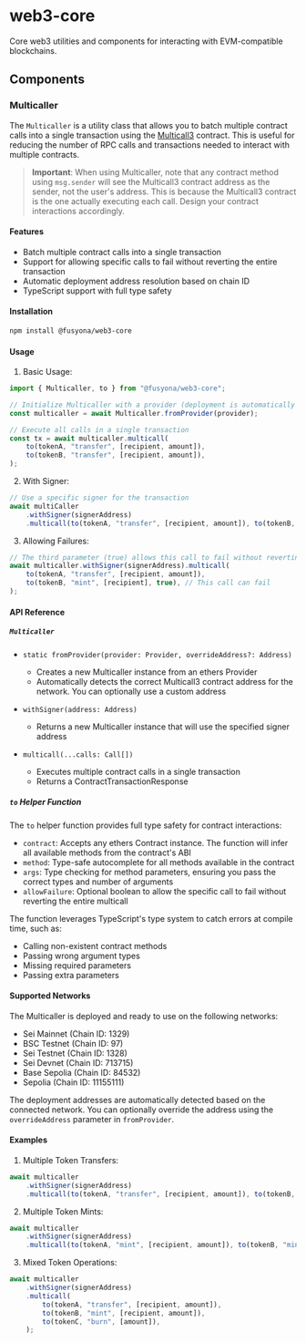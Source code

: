 # web3-core

Core web3 utilities and components for interacting with EVM-compatible blockchains.

## Components

### Multicaller

The `Multicaller` is a utility class that allows you to batch multiple contract calls into a single transaction using the [Multicall3](https://github.com/mds1/multicall) contract. This is useful for reducing the number of RPC calls and transactions needed to interact with multiple contracts.

> **Important**: When using Multicaller, note that any contract method using `msg.sender` will see the Multicall3 contract address as the sender, not the user's address. This is because the Multicall3 contract is the one actually executing each call. Design your contract interactions accordingly.

#### Features

-   Batch multiple contract calls into a single transaction
-   Support for allowing specific calls to fail without reverting the entire transaction
-   Automatic deployment address resolution based on chain ID
-   TypeScript support with full type safety

#### Installation

```bash
npm install @fusyona/web3-core
```

#### Usage

1. Basic Usage:

```typescript
import { Multicaller, to } from "@fusyona/web3-core";

// Initialize Multicaller with a provider (deployment is automatically detected from connected network)
const multicaller = await Multicaller.fromProvider(provider);

// Execute all calls in a single transaction
const tx = await multicaller.multicall(
    to(tokenA, "transfer", [recipient, amount]),
    to(tokenB, "transfer", [recipient, amount]),
);
```

2. With Signer:

```typescript
// Use a specific signer for the transaction
await multiCaller
    .withSigner(signerAddress)
    .multicall(to(tokenA, "transfer", [recipient, amount]), to(tokenB, "transfer", [recipient, amount]));
```

3. Allowing Failures:

```typescript
// The third parameter (true) allows this call to fail without reverting the transaction
await multicaller.withSigner(signerAddress).multicall(
    to(tokenA, "transfer", [recipient, amount]),
    to(tokenB, "mint", [recipient], true), // This call can fail
);
```

#### API Reference

##### `Multicaller`

-   `static fromProvider(provider: Provider, overrideAddress?: Address)`

    -   Creates a new Multicaller instance from an ethers Provider
    -   Automatically detects the correct Multicall3 contract address for the network. You can optionally use a custom address

-   `withSigner(address: Address)`

    -   Returns a new Multicaller instance that will use the specified signer address

-   `multicall(...calls: Call[])`
    -   Executes multiple contract calls in a single transaction
    -   Returns a ContractTransactionResponse

##### `to` Helper Function

The `to` helper function provides full type safety for contract interactions:

-   `contract`: Accepts any ethers Contract instance. The function will infer all available methods from the contract's ABI
-   `method`: Type-safe autocomplete for all methods available in the contract
-   `args`: Type checking for method parameters, ensuring you pass the correct types and number of arguments
-   `allowFailure`: Optional boolean to allow the specific call to fail without reverting the entire multicall

The function leverages TypeScript's type system to catch errors at compile time, such as:

-   Calling non-existent contract methods
-   Passing wrong argument types
-   Missing required parameters
-   Passing extra parameters

#### Supported Networks

The Multicaller is deployed and ready to use on the following networks:

-   Sei Mainnet (Chain ID: 1329)
-   BSC Testnet (Chain ID: 97)
-   Sei Testnet (Chain ID: 1328)
-   Sei Devnet (Chain ID: 713715)
-   Base Sepolia (Chain ID: 84532)
-   Sepolia (Chain ID: 11155111)

The deployment addresses are automatically detected based on the connected network. You can optionally override the address using the `overrideAddress` parameter in `fromProvider`.

#### Examples

1. Multiple Token Transfers:

```typescript
await multicaller
    .withSigner(signerAddress)
    .multicall(to(tokenA, "transfer", [recipient, amount]), to(tokenB, "transfer", [recipient, amount]));
```

2. Multiple Token Mints:

```typescript
await multicaller
    .withSigner(signerAddress)
    .multicall(to(tokenA, "mint", [recipient, amount]), to(tokenB, "mint", [recipient, amount]));
```

3. Mixed Token Operations:

```typescript
await multicaller
    .withSigner(signerAddress)
    .multicall(
        to(tokenA, "transfer", [recipient, amount]),
        to(tokenB, "mint", [recipient, amount]),
        to(tokenC, "burn", [amount]),
    );
```
